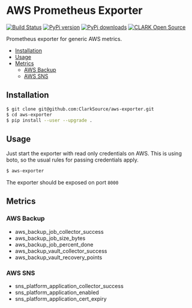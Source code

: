 # AWS Prometheus Exporter

[![Build Status](https://jenkins.ci.flfinteche.de/buildStatus/icon?job=CloudOps%2Faws-exporter%2Fmaster)](https://jenkins.ci.flfinteche.de/job/CloudOps/job/aws-exporter/job/master/)
[![PyPi version](https://pypip.in/v/aws-exporter/badge.png)](https://pypi.org/project/aws-exporter/)
[![PyPi downloads](https://pypip.in/d/aws-exporter/badge.png)](https://pypi.org/project/aws-exporter/)
[![CLARK Open Source](https://img.shields.io/badge/CLARK-Open%20Source-%232B6CDE.svg)](https://www.clark.de/de/jobs)

Prometheus exporter for generic AWS metrics.

<!-- START doctoc generated TOC please keep comment here to allow auto update -->
<!-- DON'T EDIT THIS SECTION, INSTEAD RE-RUN doctoc TO UPDATE -->


- [Installation](#installation)
- [Usage](#usage)
- [Metrics](#metrics)
  - [AWS Backup](#aws-backup)
  - [AWS SNS](#aws-sns)

<!-- END doctoc generated TOC please keep comment here to allow auto update -->

## Installation

```bash
$ git clone git@github.com:ClarkSource/aws-exporter.git
$ cd aws-exporter
$ pip install --user --upgrade .
```

## Usage

Just start the exporter with read only credentials on AWS. This is using boto, so the usual rules for passing credentials apply.

```bash
$ aws-exporter
```

The exporter should be exposed on port `8000`

## Metrics

### AWS Backup

* aws_backup_job_collector_success
* aws_backup_job_size_bytes
* aws_backup_job_percent_done
* aws_backup_vault_collector_success
* aws_backup_vault_recovery_points

### AWS SNS

* sns_platform_application_collector_success
* sns_platform_application_enabled
* sns_platform_application_cert_expiry

